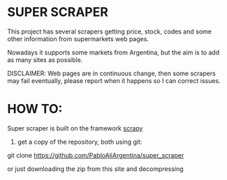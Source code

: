 # SUPER SCRAPER

This project has several scrapers getting price, stock, codes and some other information from supermarkets web pages.

Nowadays it supports some markets from Argentina, but the aim is to add as many sites as possible.

DISCLAIMER: Web pages are in continuous change, then some scrapers may fail eventually, please report when it happens so I can correct issues.

# HOW TO:

  Super scraper is built on the framework [scrapy](https://scrapy.org/)

1) get a copy of the repository, both using git: 

git clone https://github.com/PabloAliArgentina/super_scraper

  or just downloading the zip from this site and decompressing 

  


